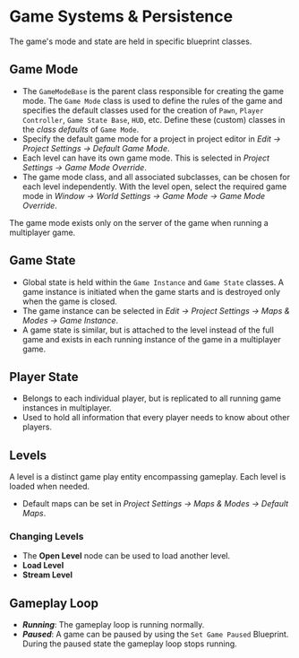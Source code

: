 # Game Systems & Persistence

The game's mode and state are held in specific blueprint classes.

## Game Mode

- The `GameModeBase` is the parent class responsible for creating the game mode. The `Game Mode` class is used to define the rules of the game and specifies the default classes used for the creation of `Pawn`, `Player Controller`, `Game State Base`, `HUD`, etc.
Define these (custom) classes in the _class defaults_ of `Game Mode`.
- Specify the default game mode for a project in project editor in _Edit -> Project Settings -> Default Game Mode_.
- Each level can have its own game mode. This is selected in _Project Settings -> Game Mode Override_.
- The game mode class, and all associated subclasses, can be chosen for each level independently.
With the level open, select the required game mode in _Window -> World Settings -> Game Mode -> Game Mode Override_.

The game mode exists only on the server of the game when running a multiplayer game.

## Game State

- Global state is held within the `Game Instance` and `Game State` classes. A game instance is initiated when the game starts and is destroyed only when the game is closed.
- The game instance can be selected in _Edit -> Project Settings -> Maps & Modes -> Game Instance_.
- A game state is similar, but is attached to the level instead of the full game and exists in each running instance of the game in a multiplayer game.

## Player State

- Belongs to each individual player, but is replicated to all running game instances in multiplayer.
- Used to hold all information that every player needs to know about other players.

## Levels

A level is a distinct game play entity encompassing gameplay. Each level is loaded when needed.

- Default maps can be set in _Project Settings -> Maps & Modes -> Default Maps_.

### Changing Levels

- The **Open Level** node can be used to load another level.
- **Load Level**
- **Stream Level**

## Gameplay Loop

- **_Running_**: The gameplay loop is running normally.
- **_Paused_**: A game can be paused by using the `Set Game Paused` Blueprint. During the paused state the gameplay loop stops running.
